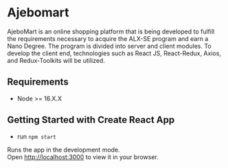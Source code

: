 # Ajebomart
AjeboMart is an online shopping platform that is being developed to fulfill the requirements necessary to acquire the ALX-SE program and earn a Nano Degree. The program is divided into server and client modules. To develop the client end, technologies such as React JS, React-Redux, Axios, and Redux-Toolkits will be utilized.

## Requirements
- Node >= 16.X.X 

## Getting Started with Create React App
- run
```npm start```

Runs the app in the development mode.\
Open [http://localhost:3000](http://localhost:3000) to view it in your browser.
